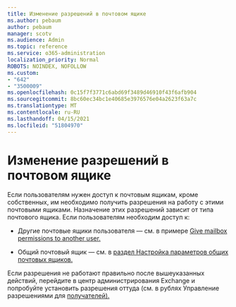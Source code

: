 ```yaml
---
title: Изменение разрешений в почтовом ящике
ms.author: pebaum
author: pebaum
manager: scotv
ms.audience: Admin
ms.topic: reference
ms.service: o365-administration
localization_priority: Normal
ROBOTS: NOINDEX, NOFOLLOW
ms.custom:
- "642"
- "3500009"
ms.openlocfilehash: 0c15f7f3771c6abd69f3489d46910f43f6afb904
ms.sourcegitcommit: 8bc60ec34bc1e40685e3976576e04a2623f63a7c
ms.translationtype: MT
ms.contentlocale: ru-RU
ms.lasthandoff: 04/15/2021
ms.locfileid: "51804970"
---
```

# <a name="changing-permissions-on-a-mailbox"></a>Изменение разрешений в почтовом ящике

Если пользователям нужен доступ к почтовым ящикам, кроме собственных, им необходимо получить разрешения на работу с этими почтовыми ящиками. Назначение этих разрешений зависит от типа почтового ящика. Если пользователям необходим доступ к:
  
- Другие почтовые ящики пользователя — см. в примере [Give mailbox permissions to another user.](https://docs.microsoft.com/microsoft-365/admin/add-users/give-mailbox-permissions-to-another-user)
    
- Общий почтовый ящик — см. в [раздел Настройка параметров общих почтовых ящиков.](https://docs.microsoft.com/microsoft-365/admin/email/configure-a-shared-mailbox#add-or-remove-members)
    
Если разрешения не работают правильно после вышеуказанных действий, перейдите в центр администрирования Exchange и попробуйте установить разрешения оттуда (см. в рублях Управление разрешениями для [получателей).](https://technet.microsoft.com/library/jj919240%28v=exchg.150%29.aspx)
  
